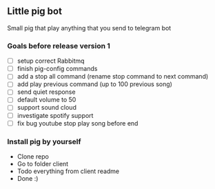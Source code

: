 ## Little pig bot
Small pig that play anything that you send to telegram bot

### Goals before release version 1
- [ ] setup correct Rabbitmq
- [ ] finish pig-config commands
- [ ] add a stop all command (rename stop command to next command)
- [ ] add play previous command (up to 100 previous song)
- [ ] send quiet response
- [ ] default volume to 50
- [ ] support sound cloud
- [ ] investigate spotify support
- [ ] fix bug youtube stop play song before end

### Install pig by yourself
- Clone repo
- Go to folder client
- Todo everything from client readme
- Done :) 
